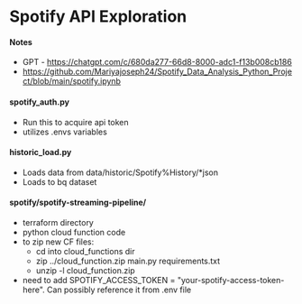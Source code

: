 # Spotify API Exploration

#### Notes
- GPT - https://chatgpt.com/c/680da277-66d8-8000-adc1-f13b008cb186
- https://github.com/Mariyajoseph24/Spotify_Data_Analysis_Python_Project/blob/main/spotify.ipynb

#### spotify_auth.py
- Run this to acquire api token
- utilizes .envs variables

#### historic_load.py
- Loads data  from data/historic/Spotify%History/*json
- Loads to bq dataset


#### spotify/spotify-streaming-pipeline/
- terraform directory
- python cloud function code
- to zip new CF files:
    - cd into cloud_functions dir
    - zip ../cloud_function.zip main.py requirements.txt
    - unzip -l cloud_function.zip
- need to add     SPOTIFY_ACCESS_TOKEN = "your-spotify-access-token-here". Can possibly reference it from .env file




